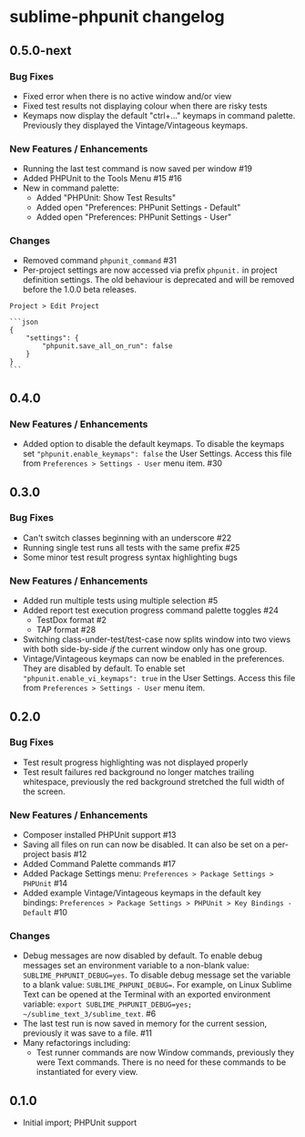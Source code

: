 # sublime-phpunit changelog

## 0.5.0-next

### Bug Fixes

* Fixed error when there is no active window and/or view
* Fixed test results not displaying colour when there are risky tests
* Keymaps now display the default "ctrl+..." keymaps in command palette. Previously they displayed the Vintage/Vintageous keymaps.

### New Features / Enhancements

* Running the last test command is now saved per window #19
* Added PHPUnit to the Tools Menu #15 #16
* New in command palette:
    - Added "PHPUnit: Show Test Results"
    - Added open "Preferences: PHPunit Settings - Default"
    - Added open "Preferences: PHPunit Settings - User"

### Changes

* Removed command `phpunit_command` #31
* Per-project settings are now accessed via prefix `phpunit.` in project definition settings. The old behaviour is deprecated and will be removed before the 1.0.0 beta releases.

`Project > Edit Project`

    ```json
    {
        "settings": {
            "phpunit.save_all_on_run": false
        }
    }
    ```

## 0.4.0

### New Features / Enhancements

* Added option to disable the default keymaps. To disable the keymaps set `"phpunit.enable_keymaps": false` the User Settings. Access this file from `Preferences > Settings - User` menu item. #30

## 0.3.0

### Bug Fixes

* Can't switch classes beginning with an underscore #22
* Running single test runs all tests with the same prefix #25
* Some minor test result progress syntax highlighting bugs

### New Features / Enhancements

* Added run multiple tests using multiple selection #5
* Added report test execution progress command palette toggles #24
    - TestDox format #2
    - TAP format #28
* Switching class-under-test/test-case now splits window into two views with both side-by-side *if* the current window only has one group.
* Vintage/Vintageous keymaps can now be enabled in the preferences. They are disabled by default. To enable set `"phpunit.enable_vi_keymaps": true` in the User Settings. Access this file from `Preferences > Settings - User` menu item.

## 0.2.0

### Bug Fixes

* Test result progress highlighting was not displayed properly
* Test result failures red background no longer matches trailing whitespace, previously the red background stretched the full width of the screen.

### New Features / Enhancements

* Composer installed PHPUnit support #13
* Saving all files on run can now be disabled. It can also be set on a per-project basis #12
* Added Command Palette commands #17
* Added Package Settings menu: `Preferences > Package Settings > PHPUnit` #14
* Added example Vintage/Vintageous keymaps in the default key bindings: `Preferences > Package Settings > PHPUnit > Key Bindings - Default` #10

### Changes

* Debug messages are now disabled by default. To enable debug messages set an environment variable to a non-blank value: `SUBLIME_PHPUNIT_DEBUG=yes`. To disable debug message set the variable to a blank value: `SUBLIME_PHPUNI_DEBUG=`. For example, on Linux Sublime Text can be opened at the Terminal with an exported environment variable: `export SUBLIME_PHPUNIT_DEBUG=yes; ~/sublime_text_3/sublime_text`. #6
* The last test run is now saved in memory for the current session, previously it was save to a file. #11
* Many refactorings including:
    - Test runner commands are now Window commands, previously they were Text commands. There is no need for these commands to be instantiated for every view.

## 0.1.0

* Initial import; PHPUnit support
